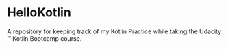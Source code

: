 # HelloKotlin

A repository for keeping track of my Kotlin Practice while taking the Udacity &trade; Kotlin Bootcamp course.